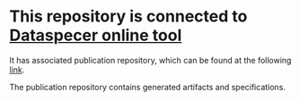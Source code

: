 # This repository is connected to [Dataspecer online tool](http://localhost:5174)

It has associated publication repository, which can be found at the following [link](https://github.com/RadStr-bot/03a10a0c-b3b5-4f6c-b575-7f68996a7f6e-publication-repo).

The publication repository contains generated artifacts and specifications.